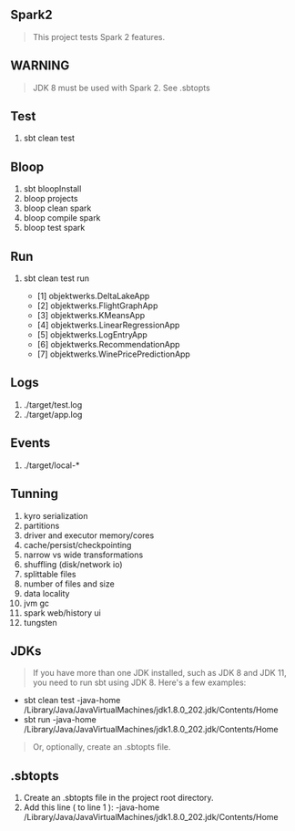 Spark2
------
>This project tests Spark 2 features.

WARNING
-------
>JDK 8 must be used with Spark 2. See .sbtopts

Test
----
1. sbt clean test

Bloop
-----
1. sbt bloopInstall
2. bloop projects
3. bloop clean spark
4. bloop compile spark
5. bloop test spark

Run
---
1. sbt clean test run

    * [1] objektwerks.DeltaLakeApp
    * [2] objektwerks.FlightGraphApp
    * [3] objektwerks.KMeansApp
    * [4] objektwerks.LinearRegressionApp
    * [5] objektwerks.LogEntryApp
    * [6] objektwerks.RecommendationApp
    * [7] objektwerks.WinePricePredictionApp
 
Logs
----
1. ./target/test.log
2. ./target/app.log

Events
------
1. ./target/local-*

Tunning
------- 
1. kyro serialization
2. partitions
3. driver and executor memory/cores
4. cache/persist/checkpointing
5. narrow vs wide transformations
6. shuffling (disk/network io)
7. splittable files
8. number of files and size
9. data locality
10. jvm gc
11. spark web/history ui
12. tungsten

JDKs
----
>If you have more than one JDK installed, such as JDK 8 and JDK 11, you need to run sbt using JDK 8.
Here's a few examples:

* sbt clean test -java-home /Library/Java/JavaVirtualMachines/jdk1.8.0_202.jdk/Contents/Home
* sbt run -java-home /Library/Java/JavaVirtualMachines/jdk1.8.0_202.jdk/Contents/Home

>Or, optionally, create an .sbtopts file.
 
.sbtopts
--------
1. Create an .sbtopts file in the project root directory.
2. Add this line ( to line 1 ): -java-home /Library/Java/JavaVirtualMachines/jdk1.8.0_202.jdk/Contents/Home